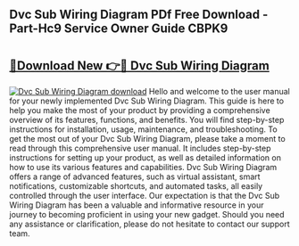 ## Dvc Sub Wiring Diagram PDf Free Download - Part-Hc9 Service Owner Guide CBPK9

# <h2><a href="http://dfjk09.blite.top/?on=Dvc+Sub+Wiring+Diagram">🔗Download New 👉🔴 Dvc Sub Wiring Diagram</a></h2>

[![Dvc Sub Wiring Diagram download](https://i.imgur.com/lujVjoI.png)](http://dfjk09.blite.top/?on=Dvc+Sub+Wiring+Diagram)
Hello and welcome to the user manual for your newly implemented Dvc Sub Wiring Diagram. This guide is here to help you make the most of your product by providing a comprehensive overview of its features, functions, and benefits. You will find step-by-step instructions for installation, usage, maintenance, and troubleshooting. To get the most out of your Dvc Sub Wiring Diagram, please take a moment to read through this comprehensive user manual. It includes step-by-step instructions for setting up your product, as well as detailed information on how to use its various features and capabilities. Dvc Sub Wiring Diagram offers a range of advanced features, such as virtual assistant, smart notifications, customizable shortcuts, and automated tasks, all easily controlled through the user interface. Our expectation is that the Dvc Sub Wiring Diagram has been a valuable and informative resource in your journey to becoming proficient in using your new gadget. Should you need any assistance or clarification, please do not hesitate to contact our support team.
